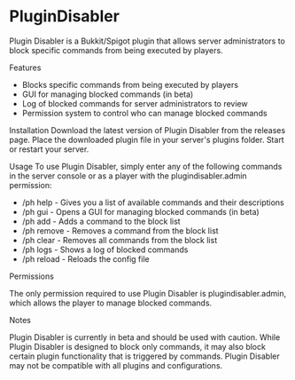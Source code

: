 # PluginDisabler

Plugin Disabler is a Bukkit/Spigot plugin that allows server administrators to block specific commands from being executed by players.

Features

- Blocks specific commands from being executed by players
- GUI for managing blocked commands (in beta)
- Log of blocked commands for server administrators to review
- Permission system to control who can manage blocked commands

Installation
Download the latest version of Plugin Disabler from the releases page.
Place the downloaded plugin file in your server's plugins folder.
Start or restart your server.

Usage
To use Plugin Disabler, simply enter any of the following commands in the server console or as a player with the plugindisabler.admin permission:

- /ph help - Gives you a list of available commands and their descriptions
- /ph gui - Opens a GUI for managing blocked commands (in beta)
- /ph add <command> - Adds a command to the block list
- /ph remove <command> - Removes a command from the block list
- /ph clear - Removes all commands from the block list
- /ph logs - Shows a log of blocked commands
- /ph reload - Reloads the config file

Permissions

The only permission required to use Plugin Disabler is plugindisabler.admin, which allows the player to manage blocked commands.

Notes

Plugin Disabler is currently in beta and should be used with caution.
While Plugin Disabler is designed to block only commands, it may also block certain plugin functionality that is triggered by commands.
Plugin Disabler may not be compatible with all plugins and configurations.
